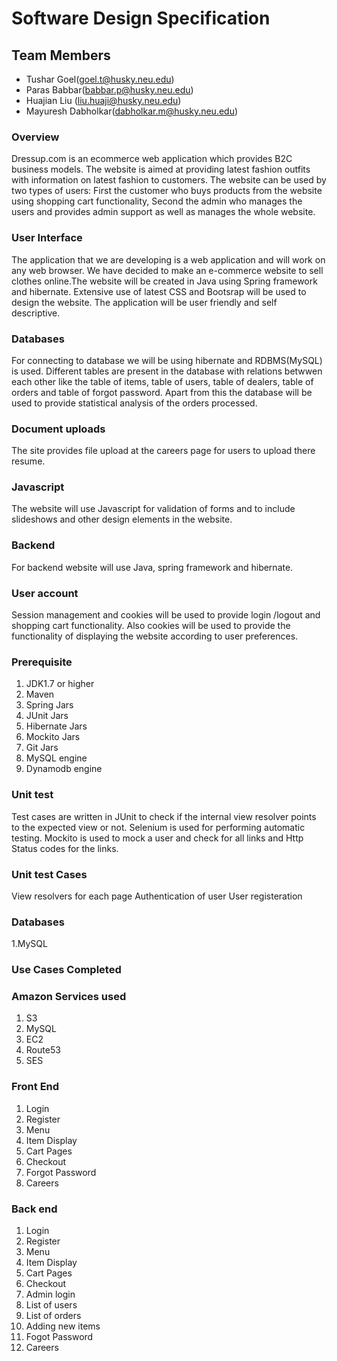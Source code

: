 # Software Design Specification
## Team Members  
 * Tushar Goel(goel.t@husky.neu.edu)
 * Paras Babbar(babbar.p@husky.neu.edu)
 * Huajian Liu (liu.huaji@husky.neu.edu)
 * Mayuresh Dabholkar(dabholkar.m@husky.neu.edu)  

### Overview  
 Dressup.com is an ecommerce web application which provides B2C business models. The website is aimed at providing latest fashion outfits with information on latest fashion to customers. The website can be used by two types of users: First the customer who buys products from the website using shopping cart functionality, Second the admin who manages the users and provides admin support as well as manages the whole website.  
 
### User Interface  
 The application that we are developing is a web application and will work on any web browser. We have decided to make an e-commerce website to sell clothes online.The website will be created in Java using Spring framework and hibernate. Extensive use of latest CSS and Bootsrap will be used to design the website. The application will be user friendly and self descriptive.    

### Databases  
 For connecting to database we will be using hibernate and RDBMS(MySQL) is used. Different tables are present in the database with relations betwwen each other like the table of items, table of users, table of dealers, table of orders and table of forgot password. Apart from this the database will be used to provide statistical analysis of the orders processed.   

### Document uploads  
 The site provides file upload at the careers page for users to upload there resume.  

### Javascript  
 The website will use Javascript for validation of forms and to include slideshows and other design elements in the website.  

### Backend  
 For backend website will use Java, spring framework and hibernate.  

### User account
 Session management and cookies will be used to provide login /logout and shopping cart functionality. Also cookies will be used to provide the functionality of displaying the website according to user preferences.  
 
 ### Prerequisite 
 1. JDK1.7 or higher
 2. Maven
 3. Spring Jars
 4. JUnit Jars
 6. Hibernate Jars
 7. Mockito Jars
 8. Git Jars
 9. MySQL engine
10. Dynamodb engine  

### Unit test  
Test cases are written in JUnit to check if the internal view resolver points to the expected view or not. Selenium is used for performing automatic testing. Mockito is used to mock a user and check for all links and Http Status codes for the links.   

### Unit test Cases  

View resolvers for each page
Authentication of user
User registeration

### Databases  

 1.MySQL   

### Use Cases  Completed  

### Amazon Services used  

 1. S3       
 2. MySQL  
 3. EC2  
 4. Route53  
 5. SES  
 
 ### Front End  
 1. Login
 2. Register
 3. Menu
 4. Item Display
 5. Cart Pages
 6. Checkout
 7. Forgot Password
 8. Careers
### Back end  
1. Login
2. Register
3. Menu
4. Item Display
5. Cart Pages
6. Checkout
7. Admin login
8. List of users
9. List of orders
10. Adding new items
11. Fogot Password
12. Careers





